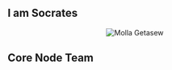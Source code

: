 ## I am Socrates
<p align="center"> <img src="https://github-readme-stats.vercel.app/api?username=0xSocrates&show_icons=true&theme=gotham" alt="Molla Getasew" />



## Core Node Team
<!--
**0xSocrates/0xSocrates** is a ✨ _special_ ✨ repository because its `README.md` (this file) appears on your GitHub profile.

